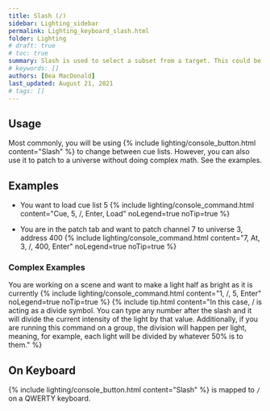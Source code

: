 ```yaml
---
title: Slash (/)
sidebar: Lighting_sidebar
permalink: Lighting_keyboard_slash.html
folder: Lighting
# draft: true
# toc: true
summary: Slash is used to select a subset from a target. This could be a cue in a cue list, for example.
# keywords: []
authors: [Bea MacDonald]
last_updated: August 21, 2021
# tags: []
---
```


## Usage
Most commonly, you will be using {% include lighting/console_button.html content="Slash" %} to change between cue lists. However, you can also use it to patch to a universe without doing complex math. See the examples.
## Examples
- You want to load cue list 5
{% include lighting/console_command.html content="Cue, 5, /, Enter, Load" noLegend=true noTip=true %}

- You are in the patch tab and want to patch channel 7 to universe 3, address 400
{% include lighting/console_command.html content="7, At, 3, /, 400, Enter" noLegend=true noTip=true %}

### Complex Examples
You are working on a scene and want to make a light half as bright as it is currently
{% include lighting/console_command.html content="1, /, 5, Enter" noLegend=true noTip=true %}
{% include tip.html content="In this case, / is acting as a divide symbol. You can type any number after the slash and it will divide the current intensity of the light by that value. Additionally, if you are running this command on a group, the division will happen per light, meaning, for example, each light will be divided by whatever 50% is to them." %}

## On Keyboard
{% include lighting/console_button.html content="Slash" %} is mapped to `/` on a QWERTY keyboard.